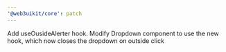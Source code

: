 ```yaml
---
'@web3uikit/core': patch
---
```


Add useOusideAlerter hook. Modify Dropdown component to use the new hook, which now closes the dropdown on outside click
